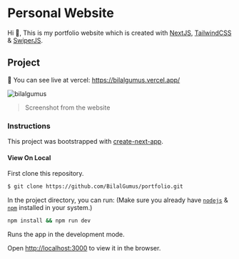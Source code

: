 # Personal Website

Hi 👋, This is my portfolio website which is created with [NextJS](https://nextjs.org/), [TailwindCSS](https://tailwindcss.com/) & [SwiperJS](https://swiperjs.com/).

## Project

🔵 You can see live at vercel: https://bilalgumus.vercel.app/

![bilalgumus](https://user-images.githubusercontent.com/57847805/206734816-c2632049-b7b9-46c7-9440-343fe679f811.png)

> Screenshot from the website

### Instructions

This project was bootstrapped with [create-next-app](https://www.npmjs.com/package/create-next-app).

#### View On Local

First clone this repository.
```bash
$ git clone https://github.com/BilalGumus/portfolio.git
```

In the project directory, you can run: (Make sure you already have [`nodejs`](https://nodejs.org/en/) & [`npm`](https://www.npmjs.com/) installed in your system.)

```bash
npm install && npm run dev
```

Runs the app in the development mode.

Open [http://localhost:3000](http://localhost:3000) to view it in the browser.
